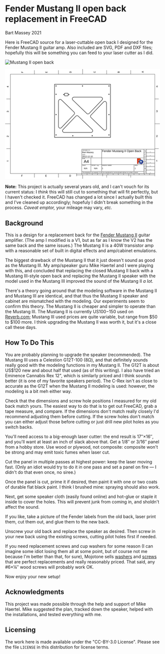 # Fender Mustang II open back replacement in FreeCAD
Bart Massey 2021

Here is FreeCAD source for a laser-cuttable open back I
designed for the Fender Mustang II guitar amp. Also included
are SVG, PDF and DXF files; hopefully this will be something you
can feed to your laser cutter as I did.

![Mustang II open back](mustang-ii-open-back.jpg)

![Mustang II open back design](amp-back-v2-Page.png)

**Note:** This project is actually several years old, and I
can't vouch for its current status: I *think* this will
still cut to something that will fit perfectly, but I
haven't checked it. FreeCAD has changed a lot since I
actually built this and I've cleaned up accordingly;
hopefuly I didn't break something in the process. *Caveat
emptor,* your mileage may vary, *etc.*

## Background

This is a design for a replacement back for the
[Fender Mustang II](https://www.gearank.com/gear/fender-mustang-ii-v2)
guitar amplifier. (The amp I modified is a V1, but as far as
I know the V2 has the same back and the same issues.) The
Mustang II is a 40W transistor amp with a reasonable set of
built in digital effects and amp/cabinet emulations.

The biggest drawback of the Mustang II that it just doesn't
sound as good as the Mustang III. My amp/speaker guru Mike
Haertel and I were playing with this, and concluded that
replacing the closed Mustang II back with a Mustang
III-style open back and replacing the Mustang II speaker
with the model used in the Mustang III improved the sound of
the Mustang II *a lot.*

There's a theory going around that the modeling software in
the Mustang II and Mustang III are identical, and that thus
the Mustang II speaker and cabinet are mismatched with the
modeling. Our experiments seem to confirm this theory.  The
Mustang II is cheaper and simpler to operate than the
Mustang III. The Mustang II is currently US$100-$150 used on
[Reverb.com](http://reverb.com); Mustang III used prices are
quite variable, but range from $50 to $100 more. I think
upgrading the Mustang II was worth it, but it's a close call
these days.

## How To Do This

You are probably planning to upgrade the speaker
(recommended).  The Mustang III uses a Celestion
G12T-100 (8Ω), and that definitely sounds really good with
the modeling functions in my Mustang II. The G12T is about
US$120 new and about half that used (as of this writing). I
also have tried an Eminence Cannabis Rex 12", which is
similarly priced and I think sounds better (it is one of my
favorite speakers period). The C-Rex isn't as close to
accurate as the G12T when the Mustang II modeling is used:
however, the modeling is a bit meh either way.

Check that the dimensions and screw hole positions I
measured for my old back match yours. The easiest way to do
that is to get out FreeCAD, grab a tape measure, and
compare.  If the dimensions don't match really closely I'd
recommend adjusting them before cutting. If the screw holes
don't match you can either adjust those before cutting or
just drill new pilot holes as you switch backs.

You'll need access to a big-enough laser cutter: the end
result is 17″×16″, and you'll want at least an inch of slack
above that. Get a 1/8″ or 3/16″ panel from a hobby store.
Use wood or plywood, not composite: composite won't be
strong and may emit toxic fumes when laser cut.

Cut the panel in multiple passes at highest power: keep the
laser moving fast. (Only an idiot would try to do it in one
pass and set a panel on fire — I didn't do that even once,
no siree.)

Once the panel is cut, prime it if desired, then paint it
with one or two coats of durable flat black paint. I think I
brushed mine: spraying should also work.

Next, get some speaker cloth (easily found online) and
hot-glue or staple it inside to cover the holes. This will
prevent junk from coming in, and sholdn't affect the sound.

If you like, take a picture of the Fender labels from the
old back, laser print them, cut them out, and glue them to
the new back.

Unscrew your old back and replace the speaker as
desired. Then screw in your new back using the existing
screws, cutting pilot holes first if needed.

If you need replacement screws and cup washers for some
reason (I can imagine some idiot losing them all at some
point, but of course not me because I'm better than that,
for sure), Mojotone sells
[washers](https://www.mojotone.com/Black-Oxide-Large-Decorative-Washers)
and
[screws](https://www.mojotone.com/Black-Backpanel-Screws-for-Open-Back-Cabs-1-1-4_2)
that are perfect replacements and really reasonably
priced. That said, any #6×¼″ wood screws will probably work
OK.

Now enjoy your new setup!

## Acknowledgments

This project was made possible through the help and support
of Mike Haertel. Mike suggested the plan, tracked down the
speaker, helped with the installations, and tested
everything with me.

## Licensing

The work here is made available under the "CC-BY-3.0
License". Please see the file `LICENSE` in this distribution
for license terms.
